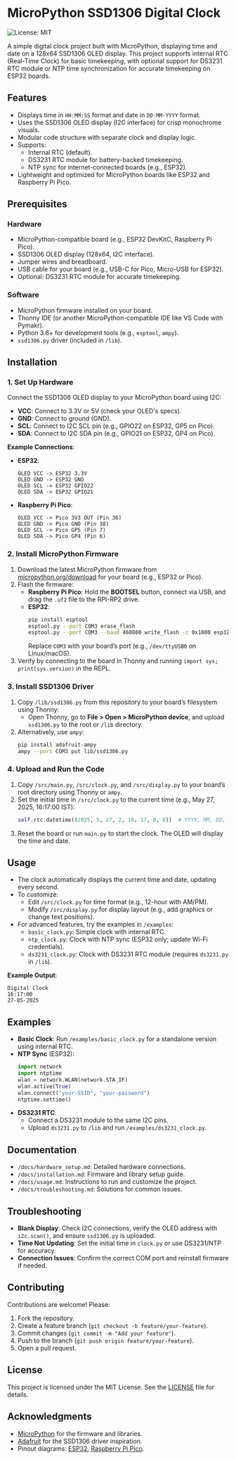# MicroPython SSD1306 Digital Clock

![License: MIT](https://img.shields.io/badge/License-MIT-yellow.svg)

A simple digital clock project built with MicroPython, displaying time and date on a 128x64 SSD1306 OLED display. This project supports internal RTC (Real-Time Clock) for basic timekeeping, with optional support for DS3231 RTC module or NTP time synchronization for accurate timekeeping on ESP32 boards.

## Features
- Displays time in `HH:MM:SS` format and date in `DD-MM-YYYY` format.
- Uses the SSD1306 OLED display (I2C interface) for crisp monochrome visuals.
- Modular code structure with separate clock and display logic.
- Supports:
  - Internal RTC (default).
  - DS3231 RTC module for battery-backed timekeeping.
  - NTP sync for internet-connected boards (e.g., ESP32).
- Lightweight and optimized for MicroPython boards like ESP32 and Raspberry Pi Pico.

## Prerequisites

### Hardware
- MicroPython-compatible board (e.g., ESP32 DevKitC, Raspberry Pi Pico).
- SSD1306 OLED display (128x64, I2C interface).
- Jumper wires and breadboard.
- USB cable for your board (e.g., USB-C for Pico, Micro-USB for ESP32).
- Optional: DS3231 RTC module for accurate timekeeping.

### Software
- MicroPython firmware installed on your board.
- Thonny IDE (or another MicroPython-compatible IDE like VS Code with Pymakr).
- Python 3.6+ for development tools (e.g., `esptool`, `ampy`).
- `ssd1306.py` driver (included in `/lib`).

## Installation

### 1. Set Up Hardware
Connect the SSD1306 OLED display to your MicroPython board using I2C:
- **VCC**: Connect to 3.3V or 5V (check your OLED's specs).
- **GND**: Connect to ground (GND).
- **SCL**: Connect to I2C SCL pin (e.g., GPIO22 on ESP32, GP5 on Pico).
- **SDA**: Connect to I2C SDA pin (e.g., GPIO21 on ESP32, GP4 on Pico).

**Example Connections**:
- **ESP32**:
  ```
  OLED VCC -> ESP32 3.3V
  OLED GND -> ESP32 GND
  OLED SCL -> ESP32 GPIO22
  OLED SDA -> ESP32 GPIO21
  ```
- **Raspberry Pi Pico**:
  ```
  OLED VCC -> Pico 3V3 OUT (Pin 36)
  OLED GND -> Pico GND (Pin 38)
  OLED SCL -> Pico GP5 (Pin 7)
  OLED SDA -> Pico GP4 (Pin 6)
  ```

### 2. Install MicroPython Firmware
1. Download the latest MicroPython firmware from [micropython.org/download](https://micropython.org/download) for your board (e.g., ESP32 or Pico).
2. Flash the firmware:
   - **Raspberry Pi Pico**: Hold the **BOOTSEL** button, connect via USB, and drag the `.uf2` file to the RPI-RP2 drive.
   - **ESP32**:
     ```bash
     pip install esptool
     esptool.py --port COM3 erase_flash
     esptool.py --port COM3 --baud 460800 write_flash -z 0x1000 esp32-20230426-v1.19.1.bin
     ```
     Replace `COM3` with your board’s port (e.g., `/dev/ttyUSB0` on Linux/macOS).
3. Verify by connecting to the board in Thonny and running `import sys; print(sys.version)` in the REPL.

### 3. Install SSD1306 Driver
1. Copy `/lib/ssd1306.py` from this repository to your board’s filesystem using Thonny:
   - Open Thonny, go to **File > Open > MicroPython device**, and upload `ssd1306.py` to the root or `/lib` directory.
2. Alternatively, use `ampy`:
   ```bash
   pip install adafruit-ampy
   ampy --port COM3 put lib/ssd1306.py
   ```

### 4. Upload and Run the Code
1. Copy `/src/main.py`, `/src/clock.py`, and `/src/display.py` to your board’s root directory using Thonny or `ampy`.
2. Set the initial time in `/src/clock.py` to the current time (e.g., May 27, 2025, 16:17:00 IST):
   ```python
   self.rtc.datetime((2025, 5, 27, 2, 16, 17, 0, 0))  # YYYY, MM, DD, weekday, HH, MM, SS, subseconds
   ```
3. Reset the board or run `main.py` to start the clock. The OLED will display the time and date.

## Usage
- The clock automatically displays the current time and date, updating every second.
- To customize:
  - Edit `/src/clock.py` for time format (e.g., 12-hour with AM/PM).
  - Modify `/src/display.py` for display layout (e.g., add graphics or change text positions).
- For advanced features, try the examples in `/examples`:
  - `basic_clock.py`: Simple clock with internal RTC.
  - `ntp_clock.py`: Clock with NTP sync (ESP32 only; update Wi-Fi credentials).
  - `ds3231_clock.py`: Clock with DS3231 RTC module (requires `ds3231.py` in `/lib`).

**Example Output**:
```
Digital Clock
16:17:00
27-05-2025
```

## Examples
- **Basic Clock**: Run `/examples/basic_clock.py` for a standalone version using internal RTC.
- **NTP Sync** (ESP32):
  ```python
  import network
  import ntptime
  wlan = network.WLAN(network.STA_IF)
  wlan.active(True)
  wlan.connect("your-SSID", "your-password")
  ntptime.settime()
  ```
- **DS3231 RTC**:
  - Connect a DS3231 module to the same I2C pins.
  - Upload `ds3231.py` to `/lib` and run `/examples/ds3231_clock.py`.

## Documentation
- `/docs/hardware_setup.md`: Detailed hardware connections.
- `/docs/installation.md`: Firmware and library setup guide.
- `/docs/usage.md`: Instructions to run and customize the project.
- `/docs/troubleshooting.md`: Solutions for common issues.

## Troubleshooting
- **Blank Display**: Check I2C connections, verify the OLED address with `i2c.scan()`, and ensure `ssd1306.py` is uploaded.
- **Time Not Updating**: Set the initial time in `clock.py` or use DS3231/NTP for accuracy.
- **Connection Issues**: Confirm the correct COM port and reinstall firmware if needed.

## Contributing
Contributions are welcome! Please:
1. Fork the repository.
2. Create a feature branch (`git checkout -b feature/your-feature`).
3. Commit changes (`git commit -m "Add your feature"`).
4. Push to the branch (`git push origin feature/your-feature`).
5. Open a pull request.

## License
This project is licensed under the MIT License. See the [LICENSE](LICENSE) file for details.

## Acknowledgments
- [MicroPython](https://micropython.org) for the firmware and libraries.
- [Adafruit](https://github.com/adafruit) for the SSD1306 driver inspiration.
- Pinout diagrams: [ESP32](https://randomnerdtutorials.com/esp32-pinout-reference-gpios/), [Raspberry Pi Pico](https://www.raspberrypi.com/documentation/microcontrollers/raspberry-pi-pico.html).
